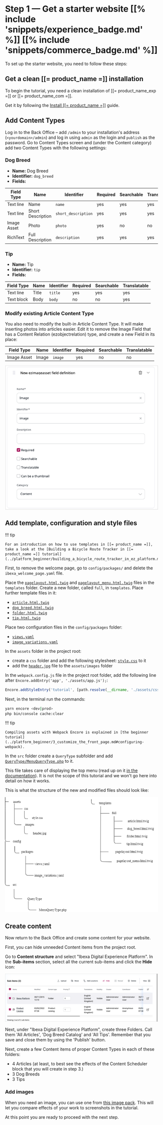 # Step 1 — Get a starter website [[% include 'snippets/experience_badge.md' %]] [[% include 'snippets/commerce_badge.md' %]]

To set up the starter website, you need to follow these steps:

## Get a clean [[= product_name =]] installation

To begin the tutorial, you need a clean installation of [[= product_name_exp =]] or [[= product_name_com =]].

Get it by following the [Install [[= product_name =]]](../../getting_started/install_ez_platform.md) guide.

## Add Content Types

Log in to the Back Office – add `/admin` to your installation's address (`<yourdomain>/admin`) and log in using `admin` as the login and `publish` as the password. Go to Content Types screen and (under the Content category) add two Content Types with the following settings:

### Dog Breed

- **Name:** Dog Breed
- **Identifier:** `dog_breed`
- **Fields:**

| Field Type | Name              | Identifier          | Required | Searchable | Translatable |
|------------|-------------------|---------------------|----------|------------|--------------|
| Text line  | Name              | `name`              | yes      | yes        | yes          |
| Text line  | Short Description | `short_description` | yes      | yes        | yes          |
| Image Asset | Photo             | `photo`             | yes      | no         | no           |
| RichText   | Full Description  | `description`       | yes      | yes        | yes          |

### Tip

- **Name:** Tip
- **Identifier:** `tip`
- **Fields:**

| Field Type  | Name  | Identifier | Required | Searchable | Translatable |
|-------------|-------|------------|----------|------------|--------------|
| Text line   | Title | `title`    | yes      | yes        | yes          |
| Text block  | Body  | `body`     | no       | no         | yes          |

### Modify existing Article Content Type

You also need to modify the built-in Article Content Type. It will make inserting photos into articles easier.
Edit it to remove the Image Field that has a Content Relation (ezobjectrelation) type, and create a new Field in its place:

| Field Type | Name  | Identifier | Required | Searchable | Translatable |
|------------|-------|------------|----------|------------|--------------|
| Image Asset | Image | `image`    |yes       |no          | no           |

![New image Field in the Article Content Type](img/enterprise_tut_image_in_article_ct.png)

## Add template, configuration and style files

!!! tip

    For an introduction on how to use templates in [[= product_name =]], take a look at the [Building a Bicycle Route Tracker in [[= product_name =]] tutorial](../platform_beginner/building_a_bicycle_route_tracker_in_ez_platform.md).

First, to remove the welcome page, go to `config/packages/` and delete the `ibexa_welcome_page.yaml` file.

Place the [`pagelayout.html.twig`](https://github.com/ezsystems/developer-documentation/blob/master/code_samples/tutorials/page_tutorial_starting_point/templates/pagelayout.html.twig) and [`pagelayout_menu.html.twig`](https://github.com/ezsystems/developer-documentation/blob/master/code_samples/tutorials/page_tutorial_starting_point/templates/pagelayout_menu.html.twig) files in the `templates` folder. Create a new folder, called `full`, in `templates`. Place further template files in it:

- [`article.html.twig`](https://github.com/ezsystems/developer-documentation/blob/master/code_samples/tutorials/page_tutorial_starting_point/templates/full/article.html.twig)
- [`dog_breed.html.twig`](https://github.com/ezsystems/developer-documentation/blob/master/code_samples/tutorials/page_tutorial_starting_point/templates/full/dog_breed.html.twig)
- [`folder.html.twig`](https://github.com/ezsystems/developer-documentation/blob/master/code_samples/tutorials/page_tutorial_starting_point/templates/full/folder.html.twig)
- [`tip.html.twig`](https://github.com/ezsystems/developer-documentation/blob/master/code_samples/tutorials/page_tutorial_starting_point/templates/full/tip.html.twig)

Place two configuration files in the `config/packages` folder:

- [`views.yaml`](https://github.com/ezsystems/developer-documentation/blob/master/code_samples/tutorials/page_tutorial_starting_point/config/packages/views.yaml)
- [`image_variations.yaml`](https://github.com/ezsystems/developer-documentation/blob/master/code_samples/tutorials/page_tutorial_starting_point/config/packages/image_variations.yaml)

In the `assets` folder in the project root:

- create a `css` folder and add the following stylesheet: [`style.css`](https://github.com/ezsystems/developer-documentation/blob/master/code_samples/tutorials/page_tutorial_starting_point/assets/css/style.css) to it
- add the [`header.jpg`](https://github.com/ezsystems/developer-documentation/blob/master/code_samples/tutorials/page_tutorial_starting_point/assets/images/header.jpg) file to the `assets/images` folder

In the `webpack.config.js` file in the project root folder, add the following line after `Encore.addEntry('app', './assets/app.js');`:

``` js
Encore.addStyleEntry('tutorial', [path.resolve(__dirname, './assets/css/style.css')]);
```

Next, in the terminal run the commands:

``` bash
yarn encore <dev|prod>
php bin/console cache:clear
```

!!! tip

    Compiling assets with Webpack Encore is explained in [the beginner tutorial](../platform_beginner/3_customize_the_front_page.md#configuring-webpack).

In the `src` folder create a `QueryType` subfolder and add [`QueryType/MenuQueryType.php`](https://github.com/ezsystems/developer-documentation/blob/master/code_samples/tutorials/page_tutorial_starting_point/src/QueryType/MenuQueryType.php) to it.

This file takes care of displaying the top menu (read up on it [in the documentation](../../guide/content_rendering/queries_and_controllers/content_queries.md#query-types)).
It is not the scope of this tutorial and we won't go here into detail on how it works.

This is what the structure of the new and modified files should look like:

![File structure](img/enterprise_tut_file_structure.png)

## Create content

Now return to the Back Office and create some content for your website.

First, you can hide unneeded Content items from the project root.

Go to **Content structure** and select "Ibexa Digital Experience Platform".
In the **Sub-items** section, select all the current sub-items and click the **Hide** icon:

![Hiding Content items you do not need](img/enterprise_tut_hide_content.png)

Next, under "Ibexa Digital Experience Platform", create three Folders. Call them 'All Articles', 'Dog Breed Catalog' and 'All Tips'.
Remember that you save and close them by using the 'Publish' button.

Next, create a few Content items of proper Content Types in each of these folders:

- 4 Articles (at least, to best see the effects of the Content Scheduler block that you will create in step 3.)
- 3 Dog Breeds
- 3 Tips

### Add images

When you need an image, you can use one from [this image pack](img/photos.zip).
This will let you compare effects of your work to screenshots in the tutorial.

At this point you are ready to proceed with the next step.

